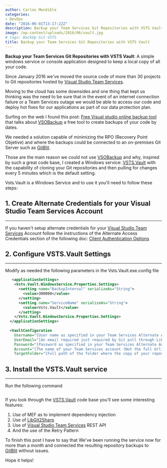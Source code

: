 ```yaml
---
author: Carlos Mendible
categories:
- DevOps
date: "2016-06-01T13:17:22Z"
description: Backup your Team Services Git Repositories with VSTS Vault
image: /wp-content/uploads/2016/06/vault.jpg
# tags: BackUp Git VSTS
title: Backup your Team Services Git Repositories with VSTS Vault
---
```

**Backup your Team Services Git Repositories with VSTS Vault**: A simple windows service or console application designed to keep a local copy of all your code.

Since January 2016 we've moved the source code of more than 30 projects to Git repositories hosted by <a href="https://www.visualstudio.com/en-us/products/visual-studio-team-services-vs.aspx" target="_blank">Visual Studio Team Services</a>.

Moving to the cloud has some downsides and one thing that kept us thinking was the need to be sure that in the event of an internet connection failure or a Team Services outage we would be able to access our code and deploy hot fixes for our applications as part of our data protection plan.

Surfing on the web I found this post: <a href="http://blog.orbitone.com/post/Visual-Studio-Online-Backup-Tool" target="_blank">Free Visual studio online backup tool</a> that talks about <a href="https://github.com/OrbitOne/VSOBackup" target="_blank">VSOBackup</a> a free tool to create backups of your code by dates.

We needed a solution capable of minimizing the RPO (Recovery Point Objetive) and where the backups could be connected to an on-premises Git Server such as <a href="http://gitblit.com/" target="_blank">GitBlit</a>.

Those are the main reason we could not use <a href="https://github.com/OrbitOne/VSOBackup" target="_blank">VSOBackup</a> and why, inspired by such a great code base, I created a Windows service: <a href="https://github.com/cmendible/Vsts.Vault" target="_blank">VSTS.Vault</a> with the capability of cloning your Git repositories and then pulling for changes every 5 minutes which is the default setting.

Vsts.Vault is a Windows Service and to use it you'll need to follow these steps:

## 1. Create Alternate Credentials for your Visual Studio Team Services Account
---
If you haven't setup alternate credentials for your <a href="https://www.visualstudio.com/en-us/products/visual-studio-team-services-vs.aspx" target="_blank">Visual Studio Team Services</a> Account follow the instructions of the Alternate Access Credentials section of the following doc: <a href="https://www.visualstudio.com/docs/report/analytics/client-authentication-options" target="_blank">Client Authentication Options</a>

## 2. Configure VSTS.Vault Settings
---
Modify as needed the following parameters in the Vsts.Vault.exe.config file 
    
``` xml  
   <applicationSettings>
    <Vsts.Vault.WindowsService.Properties.Settings>
      <setting name="BackupInterval" serializeAs="String">
        <value>300000</value>
      </setting>
      <setting name="ServiceName" serializeAs="String">
        <value>Vsts.Vault</value>
      </setting>
    </Vsts.Vault.WindowsService.Properties.Settings>
  </applicationSettings>
 
  <VaultConfiguration
    Username="[User name as specified in your Team Services Alternate Authentication Credentials]"
    UserEmail="[An email required just required by Git pull through LibGit2Sharp]"
    Password="[Password as specified in your Team Services Alternate Authentication Credentials]"
    Account="[The name of your Team Services account (Not the full Url)]"
    TargetFolder="[Full path of the folder where the copy of your repositories will live]" />
```

## 3. Install the VSTS.Vault service
---
Run the following command 
    
``` powershellinstallutil Vsts.Vault.exe
```

If you look through the [VSTS.Vault](https://github.com/cmendible/Vsts.Vault) code base you'll see some interesting features:

  1. Use of MEF as to implement dependency injection
  2. Use of [LibGit2Sharp](https://github.com/libgit2/libgit2sharp)
  3. Use of <a href="https://www.visualstudio.com/en-us/products/visual-studio-team-services-vs.aspx" target="_blank">Visual Studio Team Services</a> REST API
  4. And the use of the Retry Pattern

To finish this post I have to say that We've been running the service now for more than a month and connected the resulting repository backups to <a href="http://gitblit.com/" target="_blank">GitBlit</a> without issues.

Hope it helps!